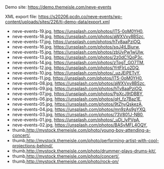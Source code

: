 Demo site: https://demo.themeisle.com/neve-events

XML export file: https://s20206.pcdn.co/neve-events/wp-content/uploads/sites/226/ti-demo-data/export.xml

- neve-events-19.jpg, https://unsplash.com/photos/IT5-0oM0YH0,
- neve-events-18.jpg, https://unsplash.com/photos/aWXVxy8BSzc,
- neve-events-17.jpg, https://unsplash.com/photos/hTv8aaPziOQ,
- neve-events-16.jpg, https://unsplash.com/photos/sqJ4tLBiurw,
- neve-events-15.jpg, https://unsplash.com/photos/zbUvPw1wUIw,
- neve-events-13.jpg, https://unsplash.com/photos/2z0dC1QoP3c,
- neve-events-14.jpg, https://unsplash.com/photos/zTpgT_GO7TM,
- neve-events-12.jpg, https://unsplash.com/photos/YrtFlrLo2DQ,
- neve-events-10.jpg, https://unsplash.com/photos/_uzJEiPETvY,
- neve-events-11.jpg, https://unsplash.com/photos/IT5-0oM0YH0,
- neve-events-08.jpg, https://unsplash.com/photos/aWXVxy8BSzc,
- neve-events-09.jpg, https://unsplash.com/photos/hTv8aaPziOQ,
- neve-events-07.jpg, https://unsplash.com/photos/PpXcJ9tDBBY,
- neve-events-06.jpg, https://unsplash.com/photos/qH_fz7Baz1E,
- neve-events-05.jpg, https://unsplash.com/photos/9tZhyQskezA,
- neve-events-04.jpg, https://unsplash.com/photos/mn9zAs9gYXQ,
- neve-events-03.jpg, https://unsplash.com/photos/73V801J-NB0,
- neve-events-01.jpg, https://unsplash.com/photos/_uDj_lyPVpA,
- neve-events-02.jpg, https://unsplash.com/photos/BASyMFL4OQY,
- thumb,http://mystock.themeisle.com/photo/young-boy-attending-a-concert/,
- thumb,http://mystock.themeisle.com/photo/performing-artist-with-cool-projections-behind/,
- thumb,http://mystock.themeisle.com/photo/drummer-plays-drums-kit/,
- thumb,http://mystock.themeisle.com/photo/concert/,
- thumb,http://mystock.themeisle.com/photo/rock-on/
